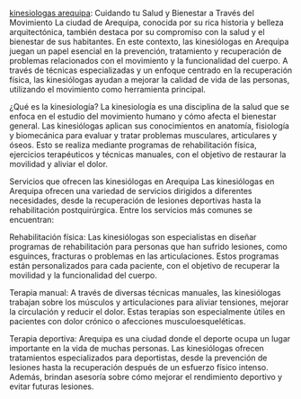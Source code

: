 <a href="(https://www.skokka.com.pe/kinesiologas/arequipa-a/)/">kinesiologas arequipa</a>: Cuidando tu Salud y Bienestar a Través del Movimiento
La ciudad de Arequipa, conocida por su rica historia y belleza arquitectónica, también destaca por su compromiso con la salud y el bienestar de sus habitantes. En este contexto, las kinesiólogas en Arequipa juegan un papel esencial en la prevención, tratamiento y recuperación de problemas relacionados con el movimiento y la funcionalidad del cuerpo. A través de técnicas especializadas y un enfoque centrado en la recuperación física, las kinesiólogas ayudan a mejorar la calidad de vida de las personas, utilizando el movimiento como herramienta principal.

¿Qué es la kinesiología?
La kinesiología es una disciplina de la salud que se enfoca en el estudio del movimiento humano y cómo afecta el bienestar general. Las kinesiólogas aplican sus conocimientos en anatomía, fisiología y biomecánica para evaluar y tratar problemas musculares, articulares y óseos. Esto se realiza mediante programas de rehabilitación física, ejercicios terapéuticos y técnicas manuales, con el objetivo de restaurar la movilidad y aliviar el dolor.

Servicios que ofrecen las kinesiólogas en Arequipa
Las kinesiólogas en Arequipa ofrecen una variedad de servicios dirigidos a diferentes necesidades, desde la recuperación de lesiones deportivas hasta la rehabilitación postquirúrgica. Entre los servicios más comunes se encuentran:

Rehabilitación física: Las kinesiólogas son especialistas en diseñar programas de rehabilitación para personas que han sufrido lesiones, como esguinces, fracturas o problemas en las articulaciones. Estos programas están personalizados para cada paciente, con el objetivo de recuperar la movilidad y la funcionalidad del cuerpo.

Terapia manual: A través de diversas técnicas manuales, las kinesiólogas trabajan sobre los músculos y articulaciones para aliviar tensiones, mejorar la circulación y reducir el dolor. Estas terapias son especialmente útiles en pacientes con dolor crónico o afecciones musculoesqueléticas.

Terapia deportiva: Arequipa es una ciudad donde el deporte ocupa un lugar importante en la vida de muchas personas. Las kinesiólogas ofrecen tratamientos especializados para deportistas, desde la prevención de lesiones hasta la recuperación después de un esfuerzo físico intenso. Además, brindan asesoría sobre cómo mejorar el rendimiento deportivo y evitar futuras lesiones.
